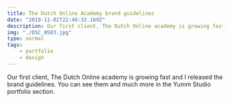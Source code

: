 ```yaml
---
title: The Dutch Online Academy brand guidelines
date: "2019-11-02T22:40:32.169Z"
description: Our first client, The Dutch Online academy is growing fast and I released the brand guidelines. You can see them and much more in the Yumm Studio portfolio section.
img: "./DSC_0503.jpg"
type: normal
tags:
    - portfolio
    - design
---
```


Our first client, The Dutch Online academy is growing fast and I released the brand guidelines. You can see them and much more in the Yumm Studio portfolio section.


